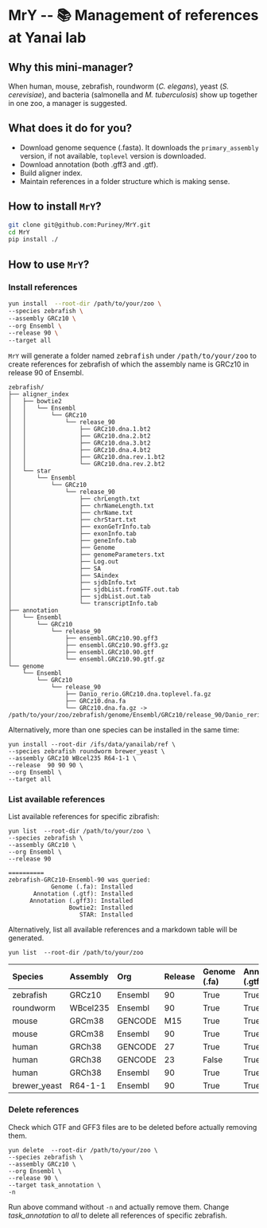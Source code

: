 # MrY -- :books: Management of references at Yanai lab

## Why this mini-manager?

When human, mouse, zebrafish, roundworm (*C. elegans*), yeast (*S. cerevisiae*),
and bacteria (salmonella and *M. tuberculosis*) show up together in one zoo,
a manager is suggested.


## What does it do for you?

- Download genome sequence (.fasta). It downloads the `primary_assembly`
version, if not available, `toplevel` version is downloaded.
- Download annotation (both .gff3 and .gtf).
- Build aligner index.
- Maintain references in a folder structure which is making sense.


## How to install `MrY`?

```bash
git clone git@github.com:Puriney/MrY.git
cd MrY
pip install ./
```

## How to use `MrY`?

### Install references

``` bash
yun install  --root-dir /path/to/your/zoo \
--species zebrafish \
--assembly GRCz10 \
--org Ensembl \
--release 90 \
--target all
```

`MrY` will generate a folder named <kbd>zebrafish</kbd> under <kbd>/path/to/your/zoo</kbd>
to create references for zebrafish of which the assembly name is GRCz10 in
release 90 of Ensembl.

```
zebrafish/
├── aligner_index
│   ├── bowtie2
│   │   └── Ensembl
│   │       └── GRCz10
│   │           └── release_90
│   │               ├── GRCz10.dna.1.bt2
│   │               ├── GRCz10.dna.2.bt2
│   │               ├── GRCz10.dna.3.bt2
│   │               ├── GRCz10.dna.4.bt2
│   │               ├── GRCz10.dna.rev.1.bt2
│   │               └── GRCz10.dna.rev.2.bt2
│   └── star
│       └── Ensembl
│           └── GRCz10
│               └── release_90
│                   ├── chrLength.txt
│                   ├── chrNameLength.txt
│                   ├── chrName.txt
│                   ├── chrStart.txt
│                   ├── exonGeTrInfo.tab
│                   ├── exonInfo.tab
│                   ├── geneInfo.tab
│                   ├── Genome
│                   ├── genomeParameters.txt
│                   ├── Log.out
│                   ├── SA
│                   ├── SAindex
│                   ├── sjdbInfo.txt
│                   ├── sjdbList.fromGTF.out.tab
│                   ├── sjdbList.out.tab
│                   └── transcriptInfo.tab
├── annotation
│   └── Ensembl
│       └── GRCz10
│           └── release_90
│               ├── ensembl.GRCz10.90.gff3
│               ├── ensembl.GRCz10.90.gff3.gz
│               ├── ensembl.GRCz10.90.gtf
│               └── ensembl.GRCz10.90.gtf.gz
└── genome
    └── Ensembl
        └── GRCz10
            └── release_90
                ├── Danio_rerio.GRCz10.dna.toplevel.fa.gz
                ├── GRCz10.dna.fa
                └── GRCz10.dna.fa.gz -> /path/to/your/zoo/zebrafish/genome/Ensembl/GRCz10/release_90/Danio_rerio.GRCz10.dna.toplevel.fa.gz
```

Alternatively, more than one species can be installed in the same time:

```
yun install --root-dir /ifs/data/yanailab/ref \
--species zebrafish roundworm brewer_yeast \
--assembly GRCz10 WBcel235 R64-1-1 \
--release  90 90 90 \
--org Ensembl \
--target all
```

### List available references

List available references for specific zibrafish:
```
yun list  --root-dir /path/to/your/zoo \
--species zebrafish \
--assembly GRCz10 \
--org Ensembl \
--release 90
```

```
==========
zebrafish-GRCz10-Ensembl-90 was queried:
            Genome (.fa): Installed
       Annotation (.gtf): Installed
      Annotation (.gff3): Installed
                 Bowtie2: Installed
                    STAR: Installed
```

Alternatively, list all available references and a markdown table will be generated.

```
yun list  --root-dir /path/to/your/zoo
```

| Species      | Assembly   | Org     | Release   | Genome (.fa)   | Annotation (.gtf)   | Annotation (.gff3)   | Bowtie2   | STAR   |
|:-------------|:-----------|:--------|:----------|:---------------|:--------------------|:---------------------|:----------|:-------|
| zebrafish    | GRCz10     | Ensembl | 90        | True           | True                | True                 | True      | True   |
| roundworm    | WBcel235   | Ensembl | 90        | True           | True                | True                 | False     | False  |
| mouse        | GRCm38     | GENCODE | M15       | True           | True                | True                 | True      | True   |
| mouse        | GRCm38     | Ensembl | 90        | True           | True                | True                 | True      | True   |
| human        | GRCh38     | GENCODE | 27        | True           | True                | True                 | True      | True   |
| human        | GRCh38     | GENCODE | 23        | False          | True                | True                 | False     | False  |
| human        | GRCh38     | Ensembl | 90        | True           | True                | True                 | True      | True   |
| brewer_yeast | R64-1-1    | Ensembl | 90        | True           | True                | True                 | True      | True   |


### Delete references

Check which GTF and GFF3 files are to be deleted before actually removing them.
```
yun delete  --root-dir /path/to/your/zoo \
--species zebrafish \
--assembly GRCz10 \
--org Ensembl \
--release 90 \
--target task_annotation \
-n
```
Run above command without `-n` and actually remove them. Change
*task_annotation* to *all* to delete all references of specific zebrafish.

